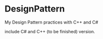 # DesignPattern
My Design Pattern practices with C++ and C# 

include C# and C++ (to be finished) version.